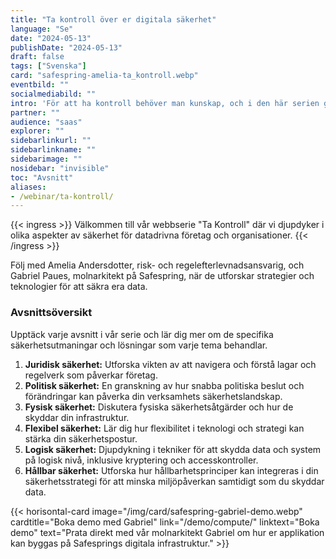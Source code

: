 ```yaml
---
title: "Ta kontroll över er digitala säkerhet"
language: "Se"
date: "2024-05-13"
publishDate: "2024-05-13"
draft: false
tags: ["Svenska"]
card: "safespring-amelia-ta_kontroll.webp"
eventbild: ""
socialmediabild: ""
intro: 'För att ha kontroll behöver man kunskap, och i den här serien går vi igenom flera säkerhetsaspekter som är bra att ha i åtanke när man designar en applikation eller ett IT-system.'
partner: ""
audience: "saas"
explorer: ""
sidebarlinkurl: ""
sidebarlinkname: ""
sidebarimage: ""
nosidebar: "invisible"
toc: "Avsnitt"
aliases:
- /webinar/ta-kontroll/
---
```



{{< ingress >}}
Välkommen till vår webbserie "Ta Kontroll" där vi djupdyker i olika aspekter av säkerhet för datadrivna företag och organisationer. 
{{< /ingress >}}

Följ med Amelia Andersdotter, risk- och regelefterlevnadsansvarig, och Gabriel Paues, molnarkitekt på Safespring, när de utforskar strategier och teknologier för att säkra era data.

### Avsnittsöversikt
Upptäck varje avsnitt i vår serie och lär dig mer om de specifika säkerhetsutmaningar och lösningar som varje tema behandlar.

1. **Juridisk säkerhet:**
   Utforska vikten av att navigera och förstå lagar och regelverk som påverkar företag.
2. **Politisk säkerhet:**
   En granskning av hur snabba politiska beslut och förändringar kan påverka din verksamhets säkerhetslandskap.
3. **Fysisk säkerhet:**
   Diskutera fysiska säkerhetsåtgärder och hur de skyddar din infrastruktur.
4. **Flexibel säkerhet:**
   Lär dig hur flexibilitet i teknologi och strategi kan stärka din säkerhetspostur.
5. **Logisk säkerhet:**
   Djupdykning i tekniker för att skydda data och system på logisk nivå, inklusive kryptering och accesskontroller.
6. **Hållbar säkerhet:**
   Utforska hur hållbarhetsprinciper kan integreras i din säkerhetsstrategi för att minska miljöpåverkan samtidigt som du skyddar data.


{{< horisontal-card image="/img/card/safespring-gabriel-demo.webp" cardtitle="Boka demo med Gabriel" link="/demo/compute/" linktext="Boka demo" text="Prata direkt med vår molnarkitekt Gabriel om hur er applikation kan byggas på Safesprings digitala infrastruktur." >}}
